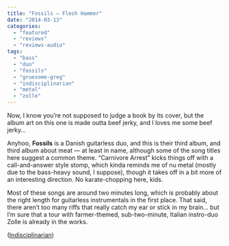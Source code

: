 ```yaml
---
title: "Fossils – Flesh Hammer"
date: "2014-03-13"
categories: 
  - "featured"
  - "reviews"
  - "reviews-audio"
tags: 
  - "bass"
  - "duo"
  - "fossils"
  - "gruesome-greg"
  - "indisciplinarian"
  - "metal"
  - "zolle"
---
```


Now, I know you’re not supposed to judge a book by its cover, but the album art on this one is made outta beef jerky, and I loves me some beef jerky…

Anyhoo, **Fossils** is a Danish guitarless duo, and this is their third album, and third album about meat — at least in name, although some of the song titles here suggest a common theme. “Carnivore Arrest” kicks things off with a call-and-answer style stomp, which kinda reminds me of nu metal (mostly due to the bass-heavy sound, I suppose), though it takes off in a bit more of an interesting direction. No karate-chopping here, kids.

Most of these songs are around two minutes long, which is probably about the right length for guitarless instrumentals in the first place. That said, there aren’t too many riffs that really catch my ear or stick in my brain… but I’m sure that a tour with farmer-themed, sub-two-minute, Italian instro-duo Zolle is already in the works.

([Indisciplinarian](http://indisciplinarian.bandcamp.com/))
